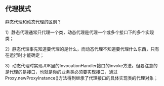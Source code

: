 ## 代理模式

静态代理和动态代理的区别？

1）静态代理通常只代理一个类，动态代理是代理一个或多个接口下的多个实现类；

2）静态代理事先知道要代理的是什么，而动态代理不知道要代理什么东西，只有在运行时才能确定；

3）动态代理时实现JDK里的InvocationHandler接口的invoke方法，但要注意的是代理的是接口，也就是你的业务类必须要实现接口，通过Proxy.newProxyInstance()方法得到继承了代理接口的具体实现类的代理对象；